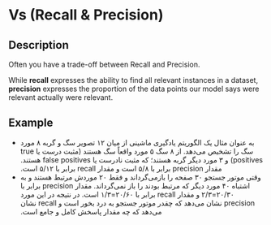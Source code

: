 # Vs (Recall & Precision)

## Description

Often you have a trade-off between Recall and Precision.

While **recall** expresses the ability to find all relevant instances in a dataset, **precision** expresses the proportion of the data points our model says were relevant actually were relevant.

## Example

- <span dir="rtl">به عنوان مثال یک الگوریتم یادگیری ماشینی از میان ۱۲ تصویر سگ و گربه ۸ مورد سگ را تشخیص می‌دهد. از ۸ سگ ۵ مورد واقعاً سگ هستند (مثبت درست یا true positives) و ۳ مورد دیگر گربه هستند؛ که مثبت نادرست یا false positives هستند. مقدار precision برابر با ۵/۸ است و مقدار recall برابر با ۵/۱۲ است.</span>
- <span dir="rtl">وقتی موتور جستجو ۳۰ صفحه را بازمی‌گرداند و فقط ۲۰ موردش مرتبط هستند و به اشتباه ۴۰ مورد دیگر که مرتبط بودند را باز نمی‌گرداند. مقدار precision برابر با ۲۰/۳۰=۲/۳ و مقدار recall برابر با ۲۰/۶۰=۱/۳ است. در نتیجه در این مورد precision نشان می‌دهد که چقدر موتور جستجو به درد بخور است و recall نشان می‌دهد که چه مقدار پاسخش کامل و جامع است.</span>
